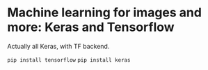 Machine learning for images and more: Keras and Tensorflow
======

Actually all Keras, with TF backend.

`pip install tensorflow`
`pip install keras`
